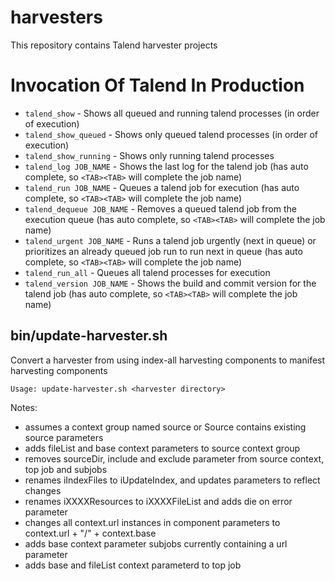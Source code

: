 # harvesters

This repository contains Talend harvester projects

# Invocation Of Talend In Production

 * `talend_show` - Shows all queued and running talend processes (in order of execution)
 * `talend_show_queued` - Shows only queued talend processes (in order of execution)
 * `talend_show_running` - Shows only running talend processes
 * `talend_log JOB_NAME` - Shows the last log for the talend job (has auto complete, so `<TAB><TAB>` will complete the job name)
 * `talend_run JOB_NAME` - Queues a talend job for execution (has auto complete, so `<TAB><TAB>` will complete the job name)
 * `talend_dequeue JOB_NAME` - Removes a queued talend job from the execution queue (has auto complete, so `<TAB><TAB>` will complete the job name)
 * `talend_urgent JOB_NAME` - Runs a talend job urgently (next in queue) or prioritizes an already queued job run to run next in queue (has auto complete, so `<TAB><TAB>` will complete the job name)
 * `talend_run_all` - Queues all talend processes for execution
 * `talend_version JOB_NAME` - Shows the build and commit version for the talend job (has auto complete, so `<TAB><TAB>` will complete the job name)

## bin/update-harvester.sh

Convert a harvester from using index-all harvesting components to manifest harvesting components

	Usage: update-harvester.sh <harvester directory>

Notes:

- assumes a context group named source or Source contains existing source parameters
- adds fileList and base context parameters to source context group
- removes sourceDir, include and exclude parameter from source context, top job and subjobs
- renames iIndexFiles to iUpdateIndex, and updates parameters to reflect changes
- renames iXXXXResources to iXXXXFileList and adds die on error parameter
- changes all context.url instances in component parameters to context.url + "/" + context.base
- adds base context parameter subjobs currently containing a url parameter
- adds base and fileList context parameterd to top job

